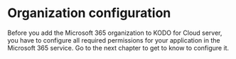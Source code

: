 # Organization configuration

Before you add the Microsoft 365 organization to KODO for Cloud server, you have to configure all required permissions for your application in the Microsoft 365 service. Go to the next chapter to get to know to configure it.

